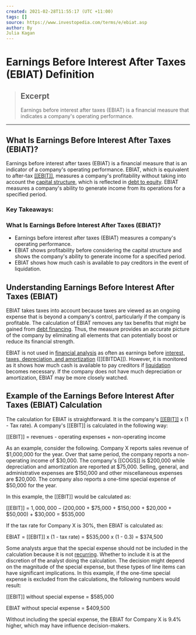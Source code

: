 ```yaml
---
created: 2021-02-28T11:55:17 (UTC +11:00)
tags: []
source: https://www.investopedia.com/terms/e/ebiat.asp
author: By
Julia Kagan
---
```


# Earnings Before Interest After Taxes (EBIAT) Definition

> ## Excerpt
> Earnings before interest after taxes (EBIAT) is a financial measure that indicates a company's operating performance.

---
## What Is Earnings Before Interest After Taxes (EBIAT)?

Earnings before interest after taxes (EBIAT) is a financial measure that is an indicator of a company's operating performance. EBIAT, which is equivalent to after-tax [[[EBIT]]](https://www.investopedia.com/terms/e/ebit.asp), measures a company's profitability without taking into account the [capital structure](https://www.investopedia.com/terms/c/capitalstructure.asp), which is reflected in [debt to equity](https://www.investopedia.com/terms/d/debtequityratio.asp). EBIAT measures a company's ability to generate income from its operations for a specified period.

### Key Takeaways:

### What Is Earnings Before Interest After Taxes (EBIAT)?

-   Earnings before interest after taxes (EBIAT) measures a company's operating performance.
-   EBIAT shows profitability before considering the capital structure and shows the company's ability to generate income for a specified period.
-   EBIAT shows how much cash is available to pay creditors in the event of liquidation.

## Understanding Earnings Before Interest After Taxes (EBIAT)

EBIAT takes taxes into account because taxes are viewed as an ongoing expense that is beyond a company's control, particularly if the company is profitable. The calculation of EBIAT removes any tax benefits that might be gained from [debt financing](https://www.investopedia.com/terms/d/debtfinancing.asp). Thus, the measure provides an accurate picture of the company by eliminating all elements that can potentially boost or reduce its financial strength.

EBIAT is not used in [financial analysis](https://www.investopedia.com/terms/f/financial-analysis.asp) as often as earnings before [interest, taxes, depreciation, and amortization](https://www.investopedia.com/terms/e/ebitda.asp) ([[EBITDA]]). However, it is monitored as it shows how much cash is available to pay creditors if [liquidation](https://www.investopedia.com/terms/l/liquidation.asp) becomes necessary. If the company does not have much depreciation or amortization, EBIAT may be more closely watched.

## Example of the Earnings Before Interest After Taxes (EBIAT) Calculation

The calculation for EBIAT is straightforward. It is the company's [[[EBIT]]](https://www.investopedia.com/video/play/ebit-earnings-interest-and-taxes/) x (1 - Tax rate). A company's [[EBIT]] is calculated in the following way:

[[EBIT]] = revenues - operating expenses + non-operating income

As an example, consider the following. Company X reports sales revenue of $1,000,000 for the year. Over that same period, the company reports a non-operating income of $30,000. The company's [[COGS]] is $200,000 while depreciation and amortization are reported at $75,000. Selling, general, and administrative expenses are $150,000 and other miscellaneous expenses are $20,000. The company also reports a one-time special expense of $50,000 for the year.

In this example, the [[EBIT]] would be calculated as:

[[EBIT]] = $1,000,000 - ($200,000 + $75,000 + $150,000 + $20,000 + $50,000) + $30,000 = $535,000

If the tax rate for Company X is 30%, then EBIAT is calculated as:

EBIAT = [[EBIT]] x (1 - tax rate) = $535,000 x (1 - 0.3) = $374,500

Some analysts argue that the special expense should not be included in the calculation because it is not [recurring](https://www.investopedia.com/ask/answers/072815/what-difference-between-recurring-and-nonrecurring-general-and-administrative-expenses.asp). Whether to include it is at the discretion of the analyst doing the calculation. The decision might depend on the magnitude of the special expense, but these types of line items can have significant implications. In this example, if the one-time special expense is excluded from the calculations, the following numbers would result:

[[EBIT]] without special expense = $585,000

EBIAT without special expense = $409,500

Without including the special expense, the EBIAT for Company X is 9.4% higher, which may have influence decision-makers.
